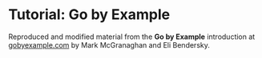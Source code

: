 # Tutorial: Go by Example

Reproduced and modified material from the **Go by Example** introduction at [gobyexample.com](https://gobyexample.com/) by Mark McGranaghan and Eli Bendersky.